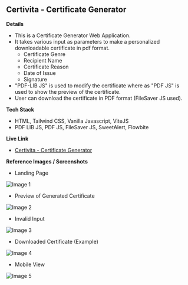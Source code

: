 ## Certivita - Certificate Generator

**Details**

- This is a Certificate Generator Web Application.
- It takes various input as parameters to make a personalized downloadable certificate in pdf format.
  - Certificate Genre
  - Recipient Name
  - Certificate Reason
  - Date of Issue
  - Signature
- "PDF-LIB JS" is used to modify the certificate where as "PDF JS" is used to show the preview of the certificate.
- User can download the certificate in PDF format (FileSaver JS used).

**Tech Stack**

- HTML, Tailwind CSS, Vanilla Javascript, ViteJS
- PDF LIB JS, PDF JS, FileSaver JS, SweetAlert, Flowbite

**Live Link**

- [Certivita - Certificate Generator](https://s4shibam-certivita.netlify.app)

**Reference Images / Screenshots**

- Landing Page

![Image 1](https://drive.google.com/uc?export=view&id=1ghyvVxGmADoF_nMP7uheaq9SLzLR1_Wa)

- Preview of Generated Certificate

![Image 2](https://drive.google.com/uc?export=view&id=1FYQh8Z6vWMeQ7Ea9lhmnxosS00S8i1_4)

- Invalid Input

![Image 3](https://drive.google.com/uc?export=view&id=1ZdtA_lt2j35liSylNCUHNeYp9Qp9cFTp)

- Downloaded Certificate (Example)

![Image 4](https://drive.google.com/uc?export=view&id=1oV8-t8WChv2WY-dGJGynWhQlLGkE_LuQ)

- Mobile View

![Image 5](https://drive.google.com/uc?export=view&id=1bUa_D2dxF7f80ADuGNWB3nQlUQKwayyC)
